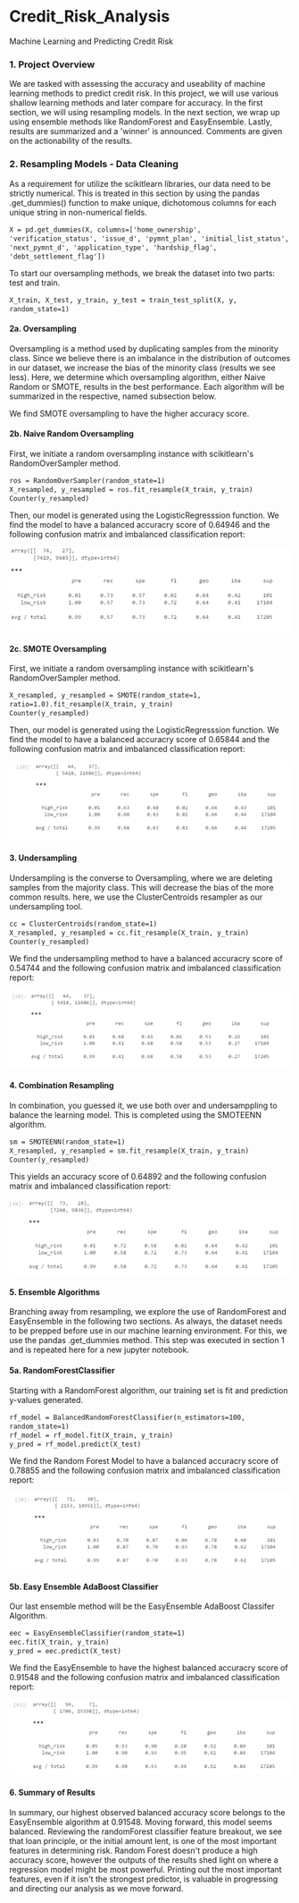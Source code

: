 # Credit_Risk_Analysis
Machine Learning and Predicting Credit Risk

### 1. Project Overview

We are tasked with assessing the accuracy and useability of machine learning methods to predict credit risk. In this project, we will use various shallow learning methods and later compare for accuracy. In the first section, we will using resampling models. In the next section, we wrap up using ensemble methods like RandomForest and EasyEnsemble. Lastly, results are summarized and a 'winner' is announced. Comments are given on the actionability of the results. 

### 2. Resampling Models - Data Cleaning

 As a requirement for utilize the scikitlearn libraries, our data need to be strictly numerical. This is treated in this section by using the pandas .get_dummies() function to make unique, dichotomous columns for each unique string in non-numerical fields.

```
X = pd.get_dummies(X, columns=['home_ownership', 'verification_status', 'issue_d', 'pymnt_plan', 'initial_list_status', 'next_pymnt_d', 'application_type', 'hardship_flag', 'debt_settlement_flag'])

```

To start our oversampling methods, we break the dataset into two parts: test and train.

```
X_train, X_test, y_train, y_test = train_test_split(X, y, random_state=1)
```
#### 2a. Oversampling

Oversampling is a method used by duplicating samples from the minority class. Since we believe there is an imbalance in the distribution of outcomes in our dataset, we increase the bias of the minority class (results we see less). Here, we determine which oversampling algorithm, either Naive Random or SMOTE, results in the best performance. Each algorithm will be summarized in the respective, named subsection below.

We find SMOTE oversampling to have the higher accuracy score.

#### 2b. Naive Random Oversampling

First, we initiate a random oversampling instance with scikitlearn's RandomOverSampler method.

```
ros = RandomOverSampler(random_state=1)
X_resampled, y_resampled = ros.fit_resample(X_train, y_train)
Counter(y_resampled)
```

Then, our model is generated using the LogisticRegresssion function. We find the model to have a balanced accuracry score of  0.64946 and the following confusion matrix and imbalanced classification report:

![NaiveRandom](https://github.com/DenverSherman/Credit_Risk_Analysis/blob/main/images/NaiveRandom.png)


#### 2c. SMOTE Oversampling

First, we initiate a random oversampling instance with scikitlearn's RandomOverSampler method.

```
X_resampled, y_resampled = SMOTE(random_state=1, ratio=1.0).fit_resample(X_train, y_train)
Counter(y_resampled)
```

Then, our model is generated using the LogisticRegresssion function. We find the model to have a balanced accuracry score of  0.65844 and the following confusion matrix and imbalanced classification report:

![SMOTE](https://github.com/DenverSherman/Credit_Risk_Analysis/blob/main/images/SMOTE.png)

#### 3. Undersampling

Undersampling is the converse to Oversampling, where we are deleting samples from the majority class. This will decrease the bias of the more common results. here, we use the ClusterCentroids resampler as our undersampling tool.
```
cc = ClusterCentroids(random_state=1)
X_resampled, y_resampled = cc.fit_resample(X_train, y_train)
Counter(y_resampled)
```
We find the undersampling method to have a balanced accuracry score of 0.54744 and the following confusion matrix and imbalanced classification report:

![ClusterCentroid](https://github.com/DenverSherman/Credit_Risk_Analysis/blob/main/images/ClusterCentroid.png)

#### 4. Combination Resampling
In combination, you guessed it, we use both over and undersamppling to balance the learning model. This is completed using the SMOTEENN algorithm.
```
sm = SMOTEENN(random_state=1)
X_resampled, y_resampled = sm.fit_resample(X_train, y_train)
Counter(y_resampled)
```

This yields an accuracy score of 0.64892 and the following confusion matrix and imbalanced classification report:

![Combination](https://github.com/DenverSherman/Credit_Risk_Analysis/blob/main/images/Combination.png)

#### 5. Ensemble Algorithms

Branching away from resampling, we explore the use of RandomForest and EasyEnsemble in the following two sections. As always, the dataset needs to be prepped before use in our machine learning environment. For this, we use the pandas .get_dummies method. This step was executed in section 1 and is repeated here for a new jupyter notebook.

#### 5a. RandomForestClassifier

Starting with a RandomForest algorithm, our training set is fit and prediction y-values generated.
```
rf_model = BalancedRandomForestClassifier(n_estimators=100, random_state=1)
rf_model = rf_model.fit(X_train, y_train)
y_pred = rf_model.predict(X_test)
```
We find the Random Forest Model to have a balanced accuracry score of 0.78855 and the following confusion matrix and imbalanced classification report:

![BRF](https://github.com/DenverSherman/Credit_Risk_Analysis/blob/main/images/BRF.png)

#### 5b. Easy Ensemble AdaBoost Classifier

Our last ensemble method will be the EasyEnsemble AdaBoost Classifer Algorithm.
```
eec = EasyEnsembleClassifier(random_state=1)
eec.fit(X_train, y_train)
y_pred = eec.predict(X_test)

```
We find the EasyEnsemble to have the highest balanced accuracry score of 0.91548 and the following confusion matrix and imbalanced classification report:

![EEC](https://github.com/DenverSherman/Credit_Risk_Analysis/blob/main/images/EEC.png)

#### 6. Summary of Results

In summary, our highest observed balanced accuracy score belongs to the EasyEnsemble algorithm at 0.91548. Moving forward, this model seems balanced. Reviewing the randomForest classifier feature breakout, we see that loan principle, or the initial amount lent, is one of the most important features in determining risk. Random Forest doesn't produce a high accuracy score, however the outputs of the results shed light on where a regression model might be most powerful. Printing out the most important features, even if it isn't the strongest predictor, is valuable in progressing and directing our analysis as we move forward.